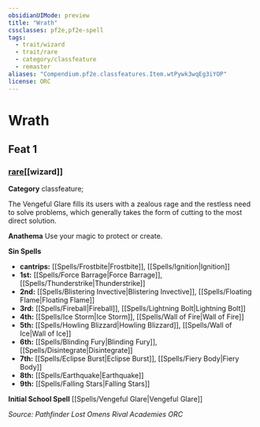 ```yaml
---
obsidianUIMode: preview
title: "Wrath"
cssclasses: pf2e,pf2e-spell
tags:
  - trait/wizard
  - trait/rare
  - category/classfeature
  - remaster
aliases: "Compendium.pf2e.classfeatures.Item.wtPywk3wqEg3iYOP"
license: ORC
---
```

# Wrath
## Feat 1
### [rare](rare "Rare Rarity Trait")[[wizard]]

**Category** classfeature; 




The Vengeful Glare fills its users with a zealous rage and the restless need to solve problems, which generally takes the form of cutting to the most direct solution.

**Anathema** Use your magic to protect or create.

**Sin Spells**

*   **cantrips:** [[Spells/Frostbite|Frostbite]], [[Spells/Ignition|Ignition]]
*   **1st:** [[Spells/Force Barrage|Force Barrage]], [[Spells/Thunderstrike|Thunderstrike]]
*   **2nd:** [[Spells/Blistering Invective|Blistering Invective]], [[Spells/Floating Flame|Floating Flame]]
*   **3rd:** [[Spells/Fireball|Fireball]], [[Spells/Lightning Bolt|Lightning Bolt]]
*   **4th:** [[Spells/Ice Storm|Ice Storm]], [[Spells/Wall of Fire|Wall of Fire]]
*   **5th:** [[Spells/Howling Blizzard|Howling Blizzard]], [[Spells/Wall of Ice|Wall of Ice]]
*   **6th:** [[Spells/Blinding Fury|Blinding Fury]], [[Spells/Disintegrate|Disintegrate]]
*   **7th:** [[Spells/Eclipse Burst|Eclipse Burst]], [[Spells/Fiery Body|Fiery Body]]
*   **8th:** [[Spells/Earthquake|Earthquake]]
*   **9th:** [[Spells/Falling Stars|Falling Stars]]

**Initial School Spell** [[Spells/Vengeful Glare|Vengeful Glare]]

*Source: Pathfinder Lost Omens Rival Academies*
*ORC*